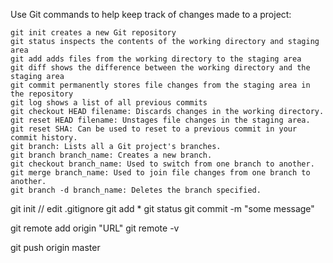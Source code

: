 Use Git commands to help keep track of changes made to a project:

    git init creates a new Git repository
    git status inspects the contents of the working directory and staging area
    git add adds files from the working directory to the staging area
    git diff shows the difference between the working directory and the staging area
    git commit permanently stores file changes from the staging area in the repository
    git log shows a list of all previous commits    
    git checkout HEAD filename: Discards changes in the working directory.
    git reset HEAD filename: Unstages file changes in the staging area.
    git reset SHA: Can be used to reset to a previous commit in your commit history.
    git branch: Lists all a Git project's branches.
    git branch branch_name: Creates a new branch.
    git checkout branch_name: Used to switch from one branch to another.
    git merge branch_name: Used to join file changes from one branch to another.
    git branch -d branch_name: Deletes the branch specified.

git init
// edit .gitignore
git add *
git status
git commit -m "some message"

git remote add origin "URL"
git remote -v

git push origin master